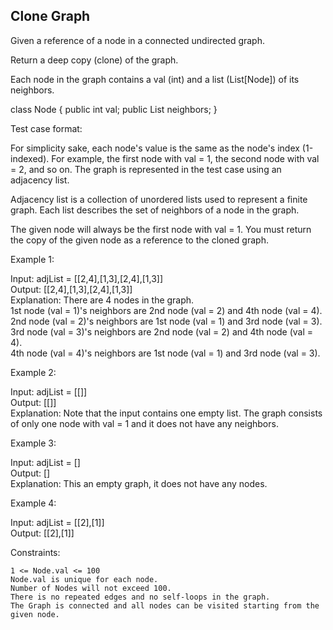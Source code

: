 ## Clone Graph

Given a reference of a node in a connected undirected graph.

Return a deep copy (clone) of the graph.

Each node in the graph contains a val (int) and a list (List[Node]) of its neighbors.

class Node {
    public int val;
    public List<Node> neighbors;
}

 

Test case format:

For simplicity sake, each node's value is the same as the node's index (1-indexed). For example, the first node with val = 1, the second node with val = 2, and so on. The graph is represented in the test case using an adjacency list.

Adjacency list is a collection of unordered lists used to represent a finite graph. Each list describes the set of neighbors of a node in the graph.

The given node will always be the first node with val = 1. You must return the copy of the given node as a reference to the cloned graph.

 

Example 1:

Input: adjList = [[2,4],[1,3],[2,4],[1,3]]  
Output: [[2,4],[1,3],[2,4],[1,3]]   
Explanation: There are 4 nodes in the graph.  
1st node (val = 1)'s neighbors are 2nd node (val = 2) and 4th node (val = 4).  
2nd node (val = 2)'s neighbors are 1st node (val = 1) and 3rd node (val = 3).  
3rd node (val = 3)'s neighbors are 2nd node (val = 2) and 4th node (val = 4).  
4th node (val = 4)'s neighbors are 1st node (val = 1) and 3rd node (val = 3).  

Example 2:

Input: adjList = [[]]  
Output: [[]]  
Explanation: Note that the input contains one empty list. The graph consists of only one node with val = 1 and it does not have any neighbors.

Example 3:

Input: adjList = []  
Output: []  
Explanation: This an empty graph, it does not have any nodes.

Example 4:

Input: adjList = [[2],[1]]   
Output: [[2],[1]]

 

Constraints:

    1 <= Node.val <= 100
    Node.val is unique for each node.
    Number of Nodes will not exceed 100.
    There is no repeated edges and no self-loops in the graph.
    The Graph is connected and all nodes can be visited starting from the given node.

